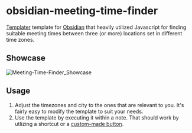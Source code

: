 # obsidian-meeting-time-finder
[Templater](https://github.com/SilentVoid13/Templater) template for [Obsidian](https://obsidian.md/) that heavily utilized Javascript for finding suitable meeting times between three (or more) locations set in different time zones.

## Showcase
![Meeting-Time-Finder_Showcase](https://user-images.githubusercontent.com/10435455/209153440-b51892eb-e7fa-46f7-aea1-150bd4ce83a8.png)


## Usage
1. Adjust the timezones and city to the ones that are relevant to you. It's fairly easy to modify the template to suit your needs.
2. Use the template by executing it within a note. That should work by utlizing a shortcut or a [custom-made button](https://github.com/shabegom/buttons).
